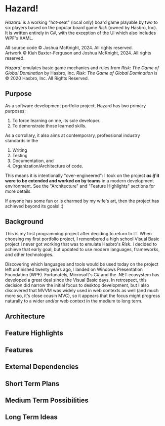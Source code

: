 # Hazard!
*Hazard!* is a working "hot-seat" (local only) board game playable by two to six players based on the popular board game *Risk* (owned by Hasbro, Inc). It is written entirely in C#, with the exception of the UI which also includes WPF's XAML.

All source code © Joshua McKnight, 2024. All rights reserved.  
Artwork © Kiah Baxter-Ferguson and Joshua McKnight, 2024. All rights reserved.

*Hazard!* emulates basic game mechanics and rules from *Risk: The Game of Global Domination* by Hasbro, Inc.
*Risk: The Game of Global Domination* is © 2020 Hasbro, Inc. All Rights Reserved.

## Purpose
As a software development portfolio project, Hazard has two primary purposes:
  1. To force learning on me, its sole developer.
  2. To demonstrate those learned skills.

As a corrollary, it also aims at contemporary, professional industry standards in the
1. Writing
2. Testing
3. Documentation, and
4. Organization/Architecture of code.

This means it is intentionally "over-engineered": I took on the project ***as if* it were to be extended and worked on by teams** in a modern development environment. 
See the "Architecture" and "Feature Highlights" sections for more details.

If anyone has some fun or is charmed by my wife's art, then the project has achieved beyond its goals! :)

## Background
This is my first programming project after deciding to return to IT. When choosing my first portfolio project, I remembered a high school Visual Basic project I never got working that was to emulate Hasbro's *Risk*. I decided to achieve that early goal, but updated to use modern languages, frameworks, and other technologies.

Discovering which languages and tools would be used today on the project left unfinished twenty years ago, I landed on Windows Presentation Foundation (WPF). Fortunately, Microsoft's C# and the .NET
ecosystem has developed a great deal since the Visual Basic days. In retrospect, this decision did narrow the initial focus to desktop development, but I also discovered that MVVM was widely used
in web contexts as well (and much more so, it's close cousin MVC), so it appears that the focus might progress naturally to a wider and/or web context in the medium to long term.
## Architecture

## Feature Highlights

## Features

## External Dependencies

## Short Term Plans
## Medium Term Possibilities
## Long Term Ideas


